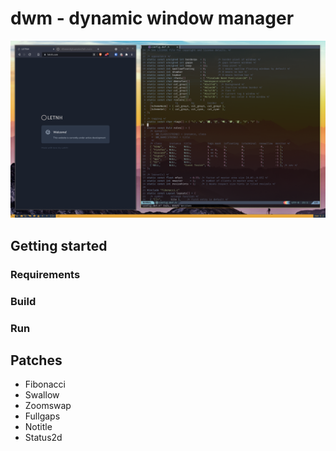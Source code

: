 # dwm - dynamic window manager

![Preview image](preview.png "Preview image")

## Getting started

### Requirements

### Build

### Run

## Patches
 - Fibonacci
 - Swallow
 - Zoomswap
 - Fullgaps
 - Notitle
 - Status2d

